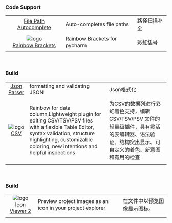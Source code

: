 


###  Code Support
||||
| :----: | :---- | :---- |
|![]() <br> [File Path Autocomplete](https://plugins.jetbrains.com/plugin/10080-rainbow-brackets) | Auto-completes file paths | 路径扫描补全 |
|||||
|![logo](https://plugins.jetbrains.com/files/10080/134110/icon/pluginIcon.svg) <br> [Rainbow Brackets](https://plugins.jetbrains.com/plugin/10080-rainbow-brackets) | Rainbow Brackets for pycharm | 彩虹括号 |
|||||

<br>

### Build
||||
| :----: | :---- | :---- |
|![]() <br> [Json Parser](https://plugins.jetbrains.com/plugin/10650-json-parser) | formatting and validating JSON | Json格式化 |
|||||
|![logo](https://plugins.jetbrains.com/files/10037/150163/icon/pluginIcon.svg) <br> [CSV](https://plugins.jetbrains.com/plugin/10650-json-parser) | Rainbow for data column,Lightweight plugin for editing CSV/TSV/PSV files with a flexible Table Editor, syntax validation, structure highlighting, customizable coloring, new intentions and helpful inspections | 为CSV的数据列进行彩虹着色支持，编辑 CSV/TSV/PSV 文件的轻量级插件，具有灵活的表编辑器、语法验证、结构突出显示、可自定义的着色、新意图和有用的检查 |
|||||

<br>

### Build
||||
| :----: | :---- | :---- |
|![logo](https://plugins.jetbrains.com/files/13995/150122/icon/pluginIcon.svg) <br> [Icon Viewer 2](https://plugins.jetbrains.com/plugin/13995-icon-viewer-2) | Preview project images as an icon in your project explorer | 在文件中以预览图像显示图标。
|||||
